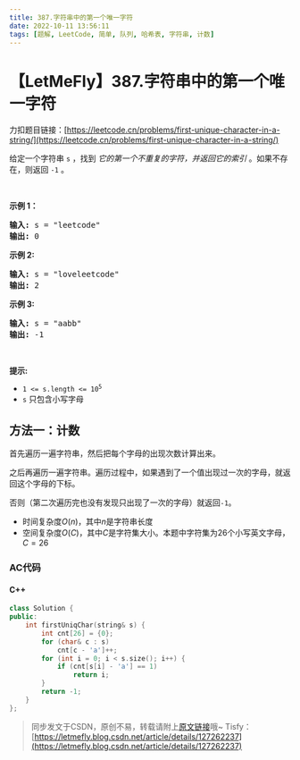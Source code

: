 ```yaml
---
title: 387.字符串中的第一个唯一字符
date: 2022-10-11 13:56:11
tags: [题解, LeetCode, 简单, 队列, 哈希表, 字符串, 计数]
---
```


# 【LetMeFly】387.字符串中的第一个唯一字符

力扣题目链接：[https://leetcode.cn/problems/first-unique-character-in-a-string/](https://leetcode.cn/problems/first-unique-character-in-a-string/)

<p>给定一个字符串&nbsp;<code>s</code>&nbsp;，找到 <em>它的第一个不重复的字符，并返回它的索引</em> 。如果不存在，则返回 <code>-1</code>&nbsp;。</p>

<p>&nbsp;</p>

<p><strong>示例 1：</strong></p>

<pre>
<strong>输入:</strong> s = "leetcode"
<strong>输出:</strong> 0
</pre>

<p><strong>示例 2:</strong></p>

<pre>
<strong>输入:</strong> s = "loveleetcode"
<strong>输出:</strong> 2
</pre>

<p><strong>示例 3:</strong></p>

<pre>
<strong>输入:</strong> s = "aabb"
<strong>输出:</strong> -1
</pre>

<p>&nbsp;</p>

<p><strong>提示:</strong></p>

<ul>
	<li><code>1 &lt;= s.length &lt;= 10<sup>5</sup></code></li>
	<li><code>s</code>&nbsp;只包含小写字母</li>
</ul>


    
## 方法一：计数

首先遍历一遍字符串，然后把每个字母的出现次数计算出来。

之后再遍历一遍字符串。遍历过程中，如果遇到了一个值出现过一次的字母，就返回这个字母的下标。

否则（第二次遍历完也没有发现只出现了一次的字母）就返回```-1```。

+ 时间复杂度$O(n)$，其中$n$是字符串长度
+ 空间复杂度$O(C)$，其中$C$是字符集大小。本题中字符集为26个小写英文字母，$C=26$

### AC代码

#### C++

```cpp
class Solution {
public:
    int firstUniqChar(string& s) {
        int cnt[26] = {0};
        for (char& c : s)
            cnt[c - 'a']++;
        for (int i = 0; i < s.size(); i++) {
            if (cnt[s[i] - 'a'] == 1)
                return i;
        }
        return -1;
    }
};
```

> 同步发文于CSDN，原创不易，转载请附上[原文链接](https://leetcode.letmefly.xyz/2022/10/11/LeetCode%200387.%E5%AD%97%E7%AC%A6%E4%B8%B2%E4%B8%AD%E7%9A%84%E7%AC%AC%E4%B8%80%E4%B8%AA%E5%94%AF%E4%B8%80%E5%AD%97%E7%AC%A6/)哦~
> Tisfy：[https://letmefly.blog.csdn.net/article/details/127262237](https://letmefly.blog.csdn.net/article/details/127262237)
